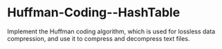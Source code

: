 # Huffman-Coding--HashTable
Implement the Huffman coding algorithm, which is used for lossless data compression, and use it to compress and decompress text files.
